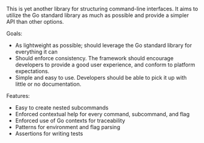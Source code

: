 This is yet another library for structuring command-line interfaces. It aims to
utilize the Go standard library as much as possible and provide a simpler
API than other options.

Goals:
- As lightweight as possible; should leverage the Go standard library for
    everything it can
- Should enforce consistency. The framework should encourage developers to
    provide a good user experience, and conform to platform expectations.
- Simple and easy to use. Developers should be able to pick it up with little
    or no documentation.

Features:
- Easy to create nested subcommands
- Enforced contextual help for every command, subcommand, and flag
- Enforced use of Go contexts for traceability
- Patterns for environment and flag parsing
- Assertions for writing tests
